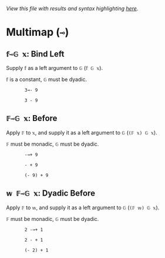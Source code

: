 *View this file with results and syntax highlighting [here](https://mlochbaum.github.io/BQN/help/before_bind.html).*

# Multimap (`⊸`)
    
## `𝕗⊸𝔾 𝕩`: Bind Left
    
Supply `𝕗` as a left argument to `𝔾` (`𝕗 𝔾 𝕩`).
    
`𝕗` is a constant, `𝔾` must be dyadic.
    
           3⊸- 9

           3 - 9

    
    
## `𝔽⊸𝔾 𝕩`: Before
    
Apply `𝔽` to `𝕩`, and supply it as a left argument to `𝔾` (`(𝔽 𝕩) 𝔾 𝕩`). 
    
`𝔽` must be monadic, `𝔾` must be dyadic.
    
           -⊸+ 9

           - + 9

           (- 9) + 9

    
    
## `𝕨 𝔽⊸𝔾 𝕩`: Dyadic Before
    
Apply `𝔽` to `𝕨`, and supply it as a left argument to `𝔾` (`(𝔽 𝕨) 𝔾 𝕩`).
    
`𝔽` must be monadic, `𝔾` must be dyadic.
    
           2 -⊸+ 1

           2 - + 1

           (- 2) + 1

    
